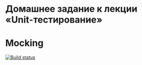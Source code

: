 # Домашнее задание к лекции «Unit-тестирование»

# Mocking

[![Build status](https://ci.appveyor.com/api/projects/status/t95kkbdy84wlx1q5?svg=true)](https://ci.appveyor.com/project/LyudmilaLushchik/hw-test-ci-mocking)